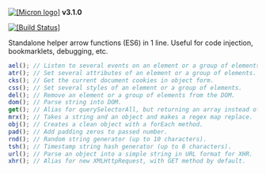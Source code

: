 [![[Micron logo]](https://cdn.rawgit.com/vangware/micron/master/logo.svg)](https://vangware.com) **v3.1.0**

[![[Build Status]](https://img.shields.io/travis/vangware/micron.svg?style=flat-square)](https://travis-ci.org/vangware/micron)

Standalone helper arrow functions (ES6) in 1 line. Useful for code injection, bookmarklets, debugging, etc.

```javascript
ael(); // Listen to several events on an element or a group of elements.
atr(); // Set several attributes of an element or a group of elements.
cks(); // Get the current document cookies in object form.
css(); // Set several styles of an element or a group of elements.
del(); // Remove an element or a group of elements from the DOM.
dom(); // Parse string into DOM.
get(); // Alias for querySelectorAll, but returning an array instead of a nodeList.
mrx(); // Takes a string and an object and makes a regex map replace.
obj(); // Creates a clean object with a forEach method.
pad(); // Add padding zeros to passed number.
rnd(); // Random string generator (up to 10 characters).
tsh(); // Timestamp string hash generator (up to 8 characters).
url(); // Parse an object into a simple string in URL format for XHR.
xhr(); // Alias for new XMLHttpRequest, with GET method by default.
```
